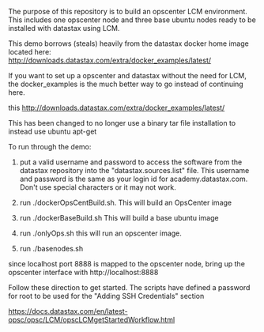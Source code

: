 The purpose of this repository is to build an opscenter LCM environment.  
This includes one opscenter node and three base ubuntu nodes ready to 
be installed with datastax using LCM.  

This demo borrows (steals) heavily from the datastax docker home image located here:   
http://downloads.datastax.com/extra/docker_examples/latest/

If you want to set up a opscenter and datastax without the need for LCM, the docker_examples is the much better way to go instead of continuing here.

this 
http://downloads.datastax.com/extra/docker_examples/latest/

This has been changed to no longer use a binary tar file installation to instead use ubuntu apt-get

To run through the demo:

1.  put a valid username and password to access the software from the datastax repository into the "datastax.sources.list" file.  This username and password is the same as your login id for academy.datastax.com.  Don't use special characters or it may not work.

2.  run ./dockerOpsCentBuild.sh.  This will build an OpsCenter image

3.  run ./dockerBaseBuild.sh  This will build a base ubuntu image

4.  run ./onlyOps.sh  this will run an opscenter image.  

5.  run ./basenodes.sh

since localhost port 8888 is mapped to the opscenter node, bring up the opscenter interface with http://localhost:8888

Follow these direction to get started.  The scripts have defined a password for root to be used for the "Adding SSH Credentials" section

https://docs.datastax.com/en/latest-opsc/opsc/LCM/opscLCMgetStartedWorkflow.html
